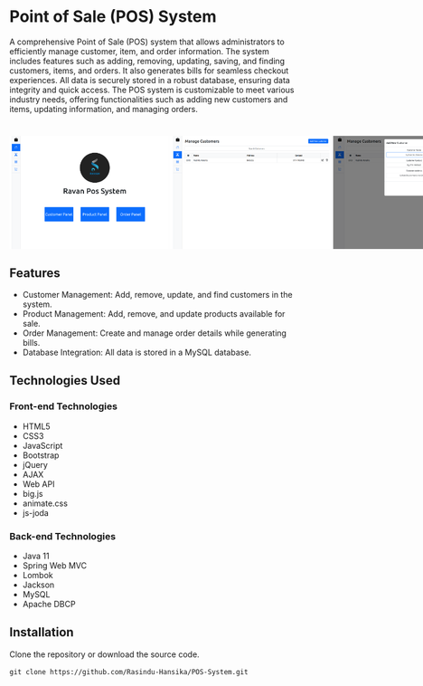 # Point of Sale (POS) System

A comprehensive Point of Sale (POS) system that allows administrators to efficiently manage customer, item, and order information. The system includes features such as adding, removing, updating, saving, and finding customers, items, and orders. It also generates bills for seamless checkout experiences. All data is securely stored in a robust database, ensuring data integrity and quick access. The POS system is customizable to meet various industry needs, offering functionalities such as adding new customers and items, updating information, and managing orders. 
#

<div style="display:flex ">
<img src="img/1.png"  width="300" height="200" >
<img src="img/2.png"  width="300" height="200" >
<img src="img/3.png"  width="300" height="200" >
<img src="img/4.png"  width="300" height="200" >
<img src="img/5.png"  width="300" height="200" >
<img src="img/6.png"  width="300" height="200" >
<img src="img/7.png"  width="200" height="200" >
</div>

## Features

- Customer Management: Add, remove, update, and find customers in the system.
- Product Management: Add, remove, and update products available for sale.
- Order Management: Create and manage order details while generating bills.
- Database Integration: All data is stored in a MySQL database.

## Technologies Used

### Front-end Technologies

- HTML5
- CSS3
- JavaScript
- Bootstrap
- jQuery
- AJAX
- Web API
- big.js
- animate.css
- js-joda

### Back-end Technologies

- Java 11
- Spring Web MVC
- Lombok
- Jackson
- MySQL
- Apache DBCP

## Installation

Clone the repository or download the source code.

```shell
git clone https://github.com/Rasindu-Hansika/POS-System.git
